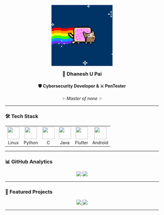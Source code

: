 <div align="center">
  <img src="https://github.com/cxuri/cxuri/blob/main/nyan.gif?raw=true" width="200" style="margin-bottom: -10px">
  
  ### 🔐 Dhanesh U Pai  
  #### 🛡️ Cybersecurity Developer & ⚔️ PenTester  
  <i>✨ Master of none ✨</i>
</div>

---

### 🛠️ Tech Stack

<p align="center">
  <table align="center">
    <tr>
      <td align="center">
        <img src="https://cdn.jsdelivr.net/gh/devicons/devicon/icons/linux/linux-original.svg" width="40" height="40"/>
        <br>Linux
      </td>
      <td align="center">
        <img src="https://cdn.jsdelivr.net/gh/devicons/devicon/icons/python/python-original.svg" width="40" height="40"/>
        <br>Python
      </td>
      <td align="center">
        <img src="https://cdn.jsdelivr.net/gh/devicons/devicon/icons/c/c-original.svg" width="40" height="40"/>
        <br>C
      </td>
      <td align="center">
        <img src="https://cdn.jsdelivr.net/gh/devicons/devicon/icons/java/java-original.svg" width="40" height="40"/>
        <br>Java
      </td>
      <td align="center">
        <img src="https://cdn.jsdelivr.net/gh/devicons/devicon/icons/flutter/flutter-original.svg" width="40" height="40"/>
        <br>Flutter
      </td>
      <td align="center">
        <img src="https://cdn.jsdelivr.net/gh/devicons/devicon/icons/android/android-original.svg" width="40" height="40"/>
        <br>Android
      </td>
    </tr>
  </table>
</p>

---

### 📊 GitHub Analytics

<p align="center">
  <img src="https://github-readme-stats.vercel.app/api?username=cxuri&show_icons=true&theme=radical&hide_border=true&bg_color=00000000" width="400"/>
  <img src="https://github-readme-stats.vercel.app/api/top-langs/?username=cxuri&layout=compact&theme=radical&hide_border=true&bg_color=00000000&exclude_repo=dotfiles" width="300"/>
</p>

---

### 🌟 Featured Projects

<div align="center">
  <a href="https://github.com/cxuri/pascii">
    <img src="https://github-readme-stats.vercel.app/api/pin/?username=cxuri&repo=pascii&theme=radical&show_owner=true" width="45%"/>
  </a>
  <a href="https://github.com/cxuri/open-dpf">
    <img src="https://github-readme-stats.vercel.app/api/pin/?username=cxuri&repo=open-dpf&theme=radical&show_owner=true" width="45%"/>
  </a>
</div>

---
  </a>
</p>
